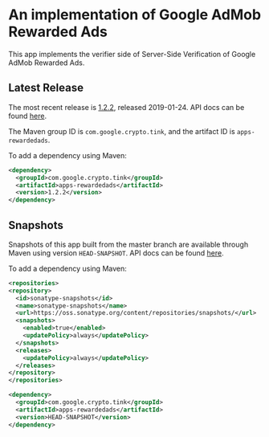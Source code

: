 # An implementation of Google AdMob Rewarded Ads

This app implements the verifier side of Server-Side Verification of Google
AdMob Rewarded Ads.

## Latest Release

The most recent release is
[1.2.2](https://github.com/google/tink/releases/tag/v1.2.2), released
2019-01-24. API docs can be found
[here](https://google.github.com/tink/javadoc/apps-rewardedads/1.2.2).

The Maven group ID is `com.google.crypto.tink`, and the artifact ID is
`apps-rewardedads`.

To add a dependency using Maven:

```xml
<dependency>
  <groupId>com.google.crypto.tink</groupId>
  <artifactId>apps-rewardedads</artifactId>
  <version>1.2.2</version>
</dependency>
```

## Snapshots

Snapshots of this app built from the master branch are available through Maven
using version `HEAD-SNAPSHOT`. API docs can be found
[here](https://google.github.com/tink/javadoc/apps-rewardedads/HEAD-SNAPSHOT).

To add a dependency using Maven:

```xml
<repositories>
<repository>
  <id>sonatype-snapshots</id>
  <name>sonatype-snapshots</name>
  <url>https://oss.sonatype.org/content/repositories/snapshots/</url>
  <snapshots>
    <enabled>true</enabled>
    <updatePolicy>always</updatePolicy>
  </snapshots>
  <releases>
    <updatePolicy>always</updatePolicy>
  </releases>
</repository>
</repositories>

<dependency>
  <groupId>com.google.crypto.tink</groupId>
  <artifactId>apps-rewardedads</artifactId>
  <version>HEAD-SNAPSHOT</version>
</dependency>
```
